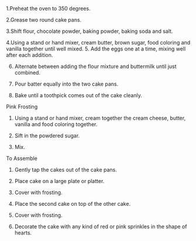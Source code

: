 1.Preheat the oven to 350 degrees.

2.Grease two round cake pans.

3.Shift flour, chocolate powder, baking powder, baking soda and salt.

4.Using a stand or hand mixer, cream butter, brown sugar, food coloring and vanilla together until well mixed.
5. Add the eggs one at a time, mixing well after each addition.

6. Alternate between adding the flour mixture and buttermilk until just combined.

7. Pour batter equally into the two cake pans.

8. Bake until a toothpick comes out of the cake cleanly.

Pink Frosting
1. Using a stand or hand mixer, cream together the cream cheese, butter, vanilla and food coloring together.

2. Sift in the powdered sugar.

3. Mix.

To Assemble
1. Gently tap the cakes out of the cake pans.

2. Place cake on a large plate or platter.

3. Cover with frosting.

4. Place the second cake on top of the other cake.

5. Cover with frosting.

6. Decorate the cake with any kind of red or pink sprinkles in the shape of hearts.